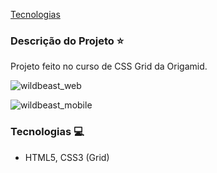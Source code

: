 
[Tecnologias](#tecnologias-computer)

### Descrição do Projeto :star:

Projeto feito no curso de CSS Grid da Origamid.

![wildbeast_web](https://user-images.githubusercontent.com/98993736/191184402-4c2e1a06-bbeb-4310-a8f4-31eeb44e3779.png)

![wildbeast_mobile](https://user-images.githubusercontent.com/98993736/191184432-4b24f4cc-0ce5-4886-9144-d59f8c3bbd31.png)

### Tecnologias :computer:

- HTML5, CSS3 (Grid)
